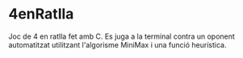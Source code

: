 # 4enRatlla
 Joc de 4 en ratlla fet amb C. Es juga a la terminal contra un oponent automatitzat utilitzant l'algorisme MiniMax i una funció heurística.
